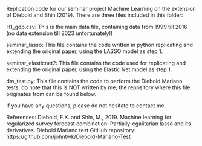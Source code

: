 Replication code for our seminar project Machine Learning on the extension of Diebold and Shin (2019).
There are three files included in this folder:

H1_gdp.csv: This is the main data file, containing data from 1999 till 2016 (no data extension till 2023 unfortunately!)

seminar_lasso: This file contains the code written in python replicating and extending the original paper, using the LASSO model as step 1. 

seminar_elasticnet2: This file contains the code used for replicating and extending the original paper, using the Elastic Net model as step 1. 

dm_test.py: This file contains the code to perform the Diebold Mariano tests, do note that this is NOT written by me, the repository where this file originates from can be found below.

If you have any questions, please do not hesitate to contact me.


References:
Diebold, F.X. and Shin, M., 2019. Machine learning for regularized survey forecast combination: Partially-egalitarian lasso and its derivatives. 
Diebold Mariano test GitHub repository: https://github.com/johntwk/Diebold-Mariano-Test
